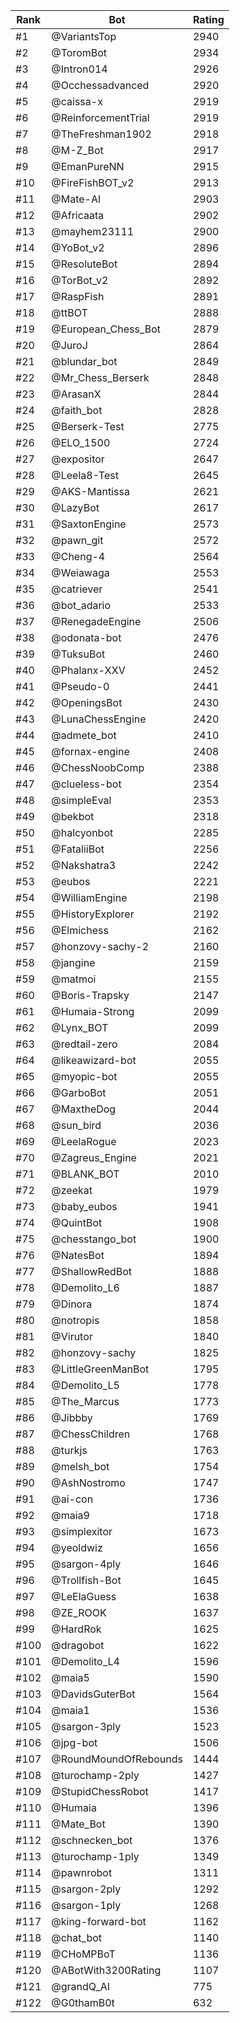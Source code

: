 Rank|Bot|Rating
---|---|---
#1|@VariantsTop|2940
#2|@ToromBot|2934
#3|@Intron014|2926
#4|@Occhessadvanced|2920
#5|@caissa-x|2919
#6|@ReinforcementTrial|2919
#7|@TheFreshman1902|2918
#8|@M-Z_Bot|2917
#9|@EmanPureNN|2915
#10|@FireFishBOT_v2|2913
#11|@Mate-AI|2903
#12|@Africaata|2902
#13|@mayhem23111|2900
#14|@YoBot_v2|2896
#15|@ResoluteBot|2894
#16|@TorBot_v2|2892
#17|@RaspFish|2891
#18|@ttBOT|2888
#19|@European_Chess_Bot|2879
#20|@JuroJ|2864
#21|@blundar_bot|2849
#22|@Mr_Chess_Berserk|2848
#23|@ArasanX|2844
#24|@faith_bot|2828
#25|@Berserk-Test|2775
#26|@ELO_1500|2724
#27|@expositor|2647
#28|@Leela8-Test|2645
#29|@AKS-Mantissa|2621
#30|@LazyBot|2617
#31|@SaxtonEngine|2573
#32|@pawn_git|2572
#33|@Cheng-4|2564
#34|@Weiawaga|2553
#35|@catriever|2541
#36|@bot_adario|2533
#37|@RenegadeEngine|2506
#38|@odonata-bot|2476
#39|@TuksuBot|2460
#40|@Phalanx-XXV|2452
#41|@Pseudo-0|2441
#42|@OpeningsBot|2430
#43|@LunaChessEngine|2420
#44|@admete_bot|2410
#45|@fornax-engine|2408
#46|@ChessNoobComp|2388
#47|@clueless-bot|2354
#48|@simpleEval|2353
#49|@bekbot|2318
#50|@halcyonbot|2285
#51|@FataliiBot|2256
#52|@Nakshatra3|2242
#53|@eubos|2221
#54|@WilliamEngine|2198
#55|@HistoryExplorer|2192
#56|@Elmichess|2162
#57|@honzovy-sachy-2|2160
#58|@jangine|2159
#59|@matmoi|2155
#60|@Boris-Trapsky|2147
#61|@Humaia-Strong|2099
#62|@Lynx_BOT|2099
#63|@redtail-zero|2084
#64|@likeawizard-bot|2055
#65|@myopic-bot|2055
#66|@GarboBot|2051
#67|@MaxtheDog|2044
#68|@sun_bird|2036
#69|@LeelaRogue|2023
#70|@Zagreus_Engine|2021
#71|@BLANK_BOT|2010
#72|@zeekat|1979
#73|@baby_eubos|1941
#74|@QuintBot|1908
#75|@chesstango_bot|1900
#76|@NatesBot|1894
#77|@ShallowRedBot|1888
#78|@Demolito_L6|1887
#79|@Dinora|1874
#80|@notropis|1858
#81|@Virutor|1840
#82|@honzovy-sachy|1825
#83|@LittleGreenManBot|1795
#84|@Demolito_L5|1778
#85|@The_Marcus|1773
#86|@Jibbby|1769
#87|@ChessChildren|1768
#88|@turkjs|1763
#89|@melsh_bot|1754
#90|@AshNostromo|1747
#91|@ai-con|1736
#92|@maia9|1718
#93|@simplexitor|1673
#94|@yeoldwiz|1656
#95|@sargon-4ply|1646
#96|@Trollfish-Bot|1645
#97|@LeElaGuess|1638
#98|@ZE_ROOK|1637
#99|@HardRok|1625
#100|@dragobot|1622
#101|@Demolito_L4|1596
#102|@maia5|1590
#103|@DavidsGuterBot|1564
#104|@maia1|1536
#105|@sargon-3ply|1523
#106|@jpg-bot|1506
#107|@RoundMoundOfRebounds|1444
#108|@turochamp-2ply|1427
#109|@StupidChessRobot|1417
#110|@Humaia|1396
#111|@Mate_Bot|1390
#112|@schnecken_bot|1376
#113|@turochamp-1ply|1349
#114|@pawnrobot|1311
#115|@sargon-2ply|1292
#116|@sargon-1ply|1268
#117|@king-forward-bot|1162
#118|@chat_bot|1140
#119|@CHoMPBoT|1136
#120|@ABotWith3200Rating|1107
#121|@grandQ_AI|775
#122|@G0thamB0t|632
